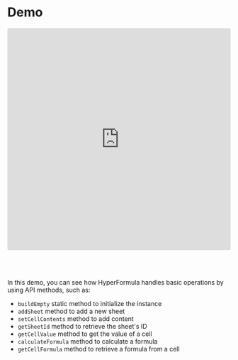 # Demo

<iframe
     src="https://codesandbox.io/embed/github/handsontable/hyperformula-demos/tree/2.4.x/vanillajs-demo?autoresize=1&fontsize=11&hidenavigation=1&theme=light&view=preview"
     style="width:100%; height:500px; margin-bottom: 50px; border:0; border-radius: 4px; overflow:hidden;"
     title="handsontable/hyperformula-demos: vanillajs-demo"
     allow="accelerometer; ambient-light-sensor; camera; encrypted-media; geolocation; gyroscope; hid; microphone; midi; payment; usb; vr; xr-spatial-tracking"
     sandbox="allow-autoplay allow-forms allow-modals allow-popups allow-presentation allow-same-origin allow-scripts"
   ></iframe>

In this demo, you can see how HyperFormula handles basic operations by using API methods, such as:

* `buildEmpty` static method to initialize the instance
* `addSheet` method to add a new sheet
* `setCellContents` method to add content
* `getSheetId` method to retrieve the sheet's ID
* `getCellValue` method to get the value of a cell
* `calculateFormula` method to calculate a formula
* `getCellFormula` method to retrieve a formula from a cell
